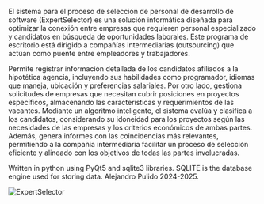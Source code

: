 El sistema para el proceso de selección de personal de desarrollo de software (ExpertSelector) es una solución informática diseñada para optimizar la conexión entre empresas que requieren personal especializado y candidatos en búsqueda de oportunidades laborales. Este programa de escritorio está dirigido a compañías intermediarias (outsourcing) que actúan como puente entre empleadores y trabajadores. 

Permite registrar información detallada de los candidatos afiliados a la hipotética agencia, incluyendo sus habilidades como programador, idiomas que maneja, ubicación y preferencias salariales. Por otro lado, gestiona solicitudes de empresas que necesitan cubrir posiciones en proyectos específicos, almacenando las características y requerimientos de las vacantes.
Mediante un algoritmo inteligente, el sistema evalúa y clasifica a los candidatos, considerando su idoneidad para los proyectos según las necesidades de las empresas y los criterios económicos de ambas partes. Además, genera informes con las coincidencias más relevantes, permitiendo a la compañía intermediaria facilitar un proceso de selección eficiente y alineado con los objetivos de todas las partes involucradas.

Written in python using PyQt5 and sqlite3 libraries.
SQLITE is the database engine used for storing data.
Alejandro Pulido 2024-2025.

![ExpertSelector](https://github.com/user-attachments/assets/77cb9648-9101-439b-b683-282f26ff1807)
